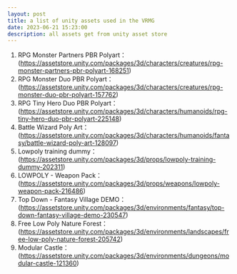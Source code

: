 ```yaml
---
layout: post
title: a list of unity assets used in the VRMG
date: 2023-06-21 15:23:00
description: all assets get from unity asset store
---
```


1. RPG Monster Partners PBR Polyart：
(https://assetstore.unity.com/packages/3d/characters/creatures/rpg-monster-partners-pbr-polyart-168251)
2. RPG Monster Duo PBR Polyart：
(https://assetstore.unity.com/packages/3d/characters/creatures/rpg-monster-duo-pbr-polyart-157762)
3. RPG Tiny Hero Duo PBR Polyart：
(https://assetstore.unity.com/packages/3d/characters/humanoids/rpg-tiny-hero-duo-pbr-polyart-225148)
4. Battle Wizard Poly Art：
(https://assetstore.unity.com/packages/3d/characters/humanoids/fantasy/battle-wizard-poly-art-128097)
5. Lowpoly training dummy：
(https://assetstore.unity.com/packages/3d/props/lowpoly-training-dummy-202311)
6. LOWPOLY - Weapon Pack：
(https://assetstore.unity.com/packages/3d/props/weapons/lowpoly-weapon-pack-216486)
7. Top Down - Fantasy Village DEMO：
(https://assetstore.unity.com/packages/3d/environments/fantasy/top-down-fantasy-village-demo-230547)
8. Free Low Poly Nature Forest：
(https://assetstore.unity.com/packages/3d/environments/landscapes/free-low-poly-nature-forest-205742)
9. Modular Castle：
(https://assetstore.unity.com/packages/3d/environments/dungeons/modular-castle-121360)
